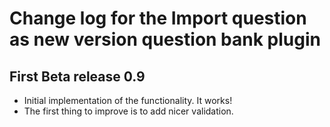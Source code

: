 # Change log for the Import question as new version question bank plugin

## First Beta release 0.9

* Initial implementation of the functionality. It works!
* The first thing to improve is to add nicer validation.
